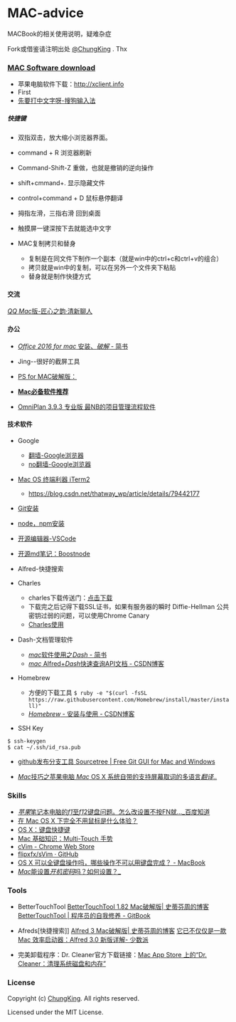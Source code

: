 # MAC-advice
MACBook的相关使用说明，疑难杂症

Fork或借鉴请注明出处 [@ChungKing](https://github.com/HuangCongQing) . Thx

### [MAC Software download](http://xclient.info/?t=6aaaaefb3343e36bd3e93dc357846e131708b315)
* 苹果电脑软件下载：http://xclient.info
* First
* [先要打中文字呀-搜狗输入法](https://pinyin.sogou.com/mac/)

##### 快捷键
* 双指双击，放大缩小浏览器界面。
* command + R 浏览器刷新
* Command-Shift-Z 重做，也就是撤销的逆向操作　
* shift+cmmand+. 显示隐藏文件
* control+command + D 鼠标悬停翻译 
* 拇指左滑，三指右滑 回到桌面
* 触摸屏一键深按下去就能选中文字

* MAC复制拷贝和替身
    * 复制是在同文件下制作一个副本（就是win中的ctrl+c和ctrl+v的组合）
    * 拷贝就是win中的复制，可以在另外一个文件夹下粘贴
    * 替身就是制作快捷方式
#### 交流
[*QQ* *Mac*版-匠心之韵·清新聊人](https://www.baidu.com/link?url=rHnsMru2J4IXSkguiL1_Qflq3nFykTdXXwv988QEUetclWTy226Ea7FX78PH7dID&wd=&eqid=8a3ed6180002fb80000000045b55b907)



#### 办公
* [*Office* *2016* *for* *mac* 安装、*破解* - 简书](https://www.baidu.com/link?url=i4RFiy6VZL86krEczrw84sGv1i3vI1szamSGoHHXHNx25UfoTFq2iks2n8EVd4JQ&wd=&eqid=debb2ead00055355000000045b613456)
* Jing--很好的截屏工具
* [PS for MAC破解版：](https://www.macx.cn/thread-2145594-1-1.html)

* [**Mac必备软件推荐**](http://xclient.info/a/883e9c9a-682e-741c-c1b3-1094ce789f9d.html "Mac必备软件推荐")
* [OmniPlan 3.9.3 专业版 最NB的项目管理流程软件](http://xclient.info/s/omni-plan.html?t=6aaaaefb3343e36bd3e93dc357846e131708b315)

#### 技术软件

* Google
    * [翻墙-Google浏览器](https://chrome.en.softonic.com/mac)
    * [no翻墙-Google浏览器](https://pan.baidu.com/s/1nu7yd1f?fid=848606660551080&errno=0&errmsg=Auth%20Login%20Sucess&&bduss=&ssnerror=0&traceid=)
* [Mac OS 终端利器 iTerm2](https://www.iterm2.com/downloads.html)
    * https://blog.csdn.net/thatway_wp/article/details/79442177
* [Git安装](https://git-scm.com/download/mac)
* [node，npm安装](https://nodejs.org/dist/v8.11.3/)
* [开源编辑器-VSCode](https://code.visualstudio.com/)
* [开源md笔记：Boostnode](https://boostnote.io/)
* Alfred-快捷搜索
* Charles
    * charles下载传送门：[点击下载](https://www.charlesproxy.com/download/)
    * 下载完之后记得下载SSL证书，如果有服务器的瞬时 Diffie-Hellman 公共密钥过弱的问题，可以使用Chrome Canary
    * [Charles使用](https://www.jianshu.com/p/fb2bdde5b498)
* Dash-文档管理软件
  *  [*mac*软件使用之*Dash* - 简书](https://www.baidu.com/link?url=fuGgih89YEnl-TLh9fbgxgQeo2gYe6glS87cCmyAOQ6t7T-LVnLmyr_yBInzIW1b&wd=&eqid=9213c64600047795000000045b5826b6)
  *  [*mac* Alfred+*Dash*快速查询API文档 - CSDN博客](http://www.baidu.com/link?url=CE-i64nqA4kRC8ON_dTUdq0FJH67qsK2OKPgFOBFpGAgT38CJFjHdB4whpP4UZy8Ohhw_YFJhXniVYul9NJ-v8ucuPKmf9YZrd18h1qd5e3)

* Homebrew
    * 方便的下载工具 `$ ruby -e "$(curl -fsSL https://raw.githubusercontent.com/Homebrew/install/master/install)"`
    *  [*Homebrew* - 安装与使用 - CSDN博客](https://www.baidu.com/link?url=zwdE8T-TwZT43-jZK9D3Y5PCJzS5W4glNsg3Iaierxv3hL69C0fzeVPEpv5GmD0Kac7fqtlaVcy07hOh4nP2NHiHI2jFBCCpVMvAGy7ea2a&wd=&eqid=ecb8a8ee00000716000000045b582841)
* SSH Key

```
$ ssh-keygen 
$ cat ~/.ssh/id_rsa.pub
```
* [github发布分支工具 Sourcetree | Free Git GUI for Mac and Windows](https://www.sourcetreeapp.com/)



* [*Mac*技巧之苹果电脑 *Mac* OS X 系统自带的支持屏幕取词的多语言*翻译*..](https://www.baidu.com/link?url=EOfIKL2QVYEPefIywr1pJB_LViO_h6DUK5UKqv9_u-ySq1JRcDtB8XiOmse58LpAajF9Ltf8nTjM8q5MYbb8A2lDLckl292epPatPg7Zq0pzFieXqqpXxgpioUHc0hXY&wd=&eqid=f43d07d500031ee3000000045b5c4672)

### Skills

* [*苹果*笔记本电脑的*f1*至*f1*2键盘问题。怎么改设置不按FN就..._百度知道](https://www.baidu.com/link?url=kQicDM-rEN-KaTmJ-atJ6VLU0PX_tU2kVPMDM5sRo5JDLURseaZzVAblYRpaF58IDFbOrhE9p4olo2pc-C6X1_&wd=&eqid=a754648e00067133000000045b5c675e)
* [在 Mac OS X 下完全不用鼠标是什么体验？](https://www.zhihu.com/question/30244059) 
* [OS X：键盘快捷键](https://link.zhihu.com/?target=https%3A//support.apple.com/zh-cn/HT201236)
* [Mac 基础知识：Multi-Touch 手势](https://link.zhihu.com/?target=https%3A//support.apple.com/zh-cn/HT4721)
* [cVim - Chrome Web Store](https://link.zhihu.com/?target=https%3A//chrome.google.com/webstore/detail/cvim/ihlenndgcmojhcghmfjfneahoeklbjjh%3Fhl%3Den)
* [flipxfx/sVim · GitHub](https://link.zhihu.com/?target=https%3A//github.com/flipxfx/sVim)
*  [OS X 可以全键盘操作吗，哪些操作不可以用键盘完成？ - MacBook](http://www.zhihu.com/question/24317772)
*  [*Mac*能设置*开机密码*吗？如何设置？_](https://www.baidu.com/link?url=8GX51L699K3fQp36HBz8YwCxDNpyCtfPFMijD4lPcn6hWfH0lN3EJ4vzizrrGYc94vyRFCVjSZ6kuy0ts9A8ZAekmSDp6DcWuAkT5RcHaAW&wd=&eqid=f9a76d130001d456000000045b56107b)
###  Tools

* BetterTouchTool
 [BetterTouchTool 1.82 Mac破解版| 史蒂芬周的博客](http://www.sdifen.com/bettertouchtool186.html)
[BetterTouchTool | 程序员的自我修养 - GitBook](https://leohxj.gitbooks.io/a-programmer-prepares/software/mac/softwares/bettertouchtool.html)

* Afreds[快捷搜索]]
 [Alfred 3 Mac破解版| 史蒂芬周的博客](http://www.sdifen.com/alfred3.html)
 [它已不仅仅是一款Mac 效率启动器：Alfred 3.0 新版详解- 少数派](https://sspai.com/post/34468)

* 完美卸载程序：Dr. Cleaner官方下载链接：[‎Mac App Store 上的“Dr. Cleaner：清理系统磁盘和内存”](https://link.zhihu.com/?target=https%3A//itunes.apple.com/cn/app/id921458519%3Fmt%3D12%26at%3D1001ldFh%26ct%3DpZhYJ171115AC)


### License

Copyright (c) [ChungKing](https://github.com/HuangCongQing). All rights reserved.

Licensed under the MIT License.
